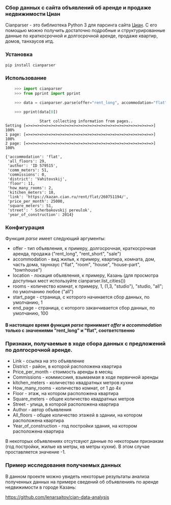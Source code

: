 ### Сбор данных с сайта объявлений об аренде и продаже недвижимости Циан

Cianparser - это библиотека Python 3 для парсинга сайта  [Циан](http://cian.ru).
С его помощью можно получить достаточно подробные и структурированные данные по краткосрочной и долгосрочной аренде, продаже квартир, домов, танхаусов итд.

### Установка
```python
pip install cianparser
```

### Использование
```python
    >>> import cianparser
    >>> from pprint import pprint
    
    >>> data = cianparser.parse(offer="rent_long", accommodation="flat", location="Казань", rooms="studio", start_page=1, end_page=2)

    >>> pprint(data[0])
```

```
               Start collecting information from pages..
Setting [=>=>=>=>=>=>=>=>=>=>=>=>=>=>=>=>=>=>=>=>=>=>=>=>=>=>=>=>] 100%
1 page: [=>=>=>=>=>=>=>=>=>=>=>=>=>=>=>=>=>=>=>=>=>=>=>=>=>=>=>=>] 100%
2 page: [=>=>=>=>=>=>=>=>=>=>=>=>=>=>=>=>=>=>=>=>=>=>=>=>=>=>=>=>] 100%

{'accommodation': 'flat',
 'all_floors': 29,
 'author': 'ID 579515',
 'comm_meters': 51,
 'commissions': 0,
 'district': 'Vahitovskij',
 'floor': 11,
 'how_many_rooms': 2,
 'kitchen_meters': 18,
 'link': 'https://kazan.cian.ru/rent/flat/260751194/',
 'price_per_month': 25000,
 'square_meters': 51,
 'street': ' Scherbakovskij pereulok',
 'year_of_construction': 2014}
```

### Конфигурация
Функция *parse* имеет следующий аргументы:
* offer - тип объявления, к примеру, долгосрочная, краткосрочная аренда, продажа ("rent_long", "rent_short", "sale")
* accommodation - вид жилья, к примеру, квартира, комната, дом, часть дома, таунхаус ("flat", "room", "house", "house-part", "townhouse")
* location - локация объявления, к примеру, Казань (для просмотра доступных мест используйте cianparser.list_cities())
* rooms - количество комнат, к примеру, 1, (1,3, "studio"), "studio, "all"; по умолчанию любое ("all")
* start_page - страница, с которого начинается сбор данных, по умолчанию, 1
* end_page - страница, с которого заканчивается сбор данных, по умолчанию, 100

#### В настоящее время функция *parse* принимает *offer* и *accommodation* только с значениями "rent_long" и "flat", соответственно

### Признаки, получаемые в ходе сбора данных с предложений по долгосрочной аренде.
* Link - ссылка на это объявление
* District - район, в которой расположена квартира
* Price_per_month - стоимость аренды в месяц
* Commissions - коммиссиия, взымаемая в ходе первичной аренды
* kitchen_meters - количество квадратных метров кухни
* How_many_rooms - количество комнат, от 1 до 4х
* Floor - этаж, на котором расположена квартира
* Square_meters - общее количество квадратных метров
* Street - улица, в которой расположена квартира
* Author - автор объявления
* All_floors - общее количество этажей в здании, на котором расположена квартира
* Year_of_construction - год постройки здания, на котором расположена квартира

В некоторых объявлениях отсутсвуют данные по некоторым признакам (год постройки, жилые кв метры, кв метры кухни).
В этом случае проставляется значение -1.

### Пример исследования получаемых данных
В данном проекте можно увидеть некоторые результаты анализа полученных данных на примере сведений об объявленияъ по аренде недвижимости в городе Казань:

https://github.com/lenarsaitov/cian-data-analysis